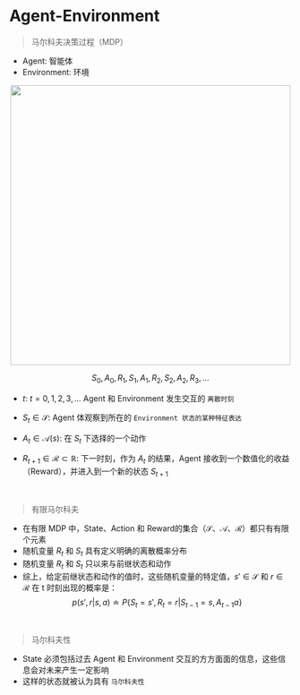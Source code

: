&emsp;
# Agent-Environment

>马尔科夫决策过程（MDP）
- Agent: 智能体
- Environment: 环境
<div align=center>
    <image src="./imgs/agent-environment.png" width=500>
</div>

$$S_0, A_0, R_1, S_1, A_1, R_2, S_2, A_2, R_3, ...$$

- $t$: $t=0, 1, 2, 3, ...$ Agent 和 Environment 发生交互的 `离散时刻`

- $S_t \in \mathcal{S}$: Agent 体观察到所在的 `Environment 状态的某种特征表达`
- $A_t \in \mathcal{A}(s)$: 在 $S_t$ 下选择的一个动作
- $R_{t+1} \in \mathcal{R} \subset \mathbb{R}$: 下一时刻，作为 $A_t$ 的结果，Agent 接收到一个数值化的收益（Reward），并进入到一个新的状态 $S_{t+1}$

&emsp;
>有限马尔科夫
- 在有限 MDP 中，State、Action 和 Reward的集合（$\mathcal{S}$、$\mathcal{A}$、$\mathcal{R}$）都只有有限个元素
- 随机变量 $R_t$ 和 $S_t$ 具有定义明确的离散概率分布
- 随机变量 $R_t$ 和 $S_t$ 只以来与前继状态和动作
- 综上，给定前继状态和动作的值时，这些随机变量的特定值，$s' \in \mathcal{S}$ 和 $r \in \mathcal{R}$ 在 t 时刻出现的概率是：
$$p(s', r | s, a) \doteq P\{S_t = s', R_t=r | S_{t-1}=s, A_{t-1}a\}$$


&emsp;
>马尔科夫性
- State 必须包括过去 Agent 和 Environment 交互的方方面面的信息，这些信息会对未来产生一定影响
- 这样的状态就被认为具有 `马尔科夫性`
